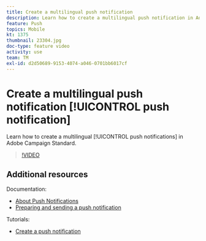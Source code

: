 ```yaml
---
title: Create a multilingual push notification
description: Learn how to create a multilingual push notification in Adobe Campaign Standard (ACS).
feature: Push
topics: Mobile
kt: 1375
thumbnail: 23304.jpg
doc-type: feature video
activity: use
team: TM
exl-id: d2d50689-9153-4074-a046-0701bb6017cf
---
```

# Create a multilingual push notification [!UICONTROL push notification]

Learn how to create a multilingual [!UICONTROL push notifications] in Adobe Campaign Standard.

>[!VIDEO](https://video.tv.adobe.com/v/23304?quality=12)

## Additional resources

Documentation:

* [About Push Notifications](https://docs.adobe.com/content/help/en/campaign-standard/using/communication-channels/push-notifications/about-push-notifications.html)
* [Preparing and sending a push notification](https://docs.adobe.com/content/help/en/campaign-standard/using/communication-channels/push-notifications/preparing-and-sending-a-push-notification.html)

Tutorials:

* [Create a push notification](/help/communication-channels/mobile/push-notifications/creating-a-push-notification.md)
